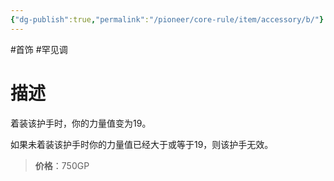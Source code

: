 ```yaml
---
{"dg-publish":true,"permalink":"/pioneer/core-rule/item/accessory/b/"}
---
```


#首饰 #罕见调 
# 描述
着装该护手时，你的力量值变为19。

如果未着装该护手时你的力量值已经大于或等于19，则该护手无效。

>**价格**：750GP